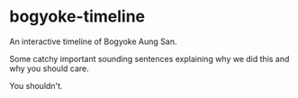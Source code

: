 # bogyoke-timeline
An interactive timeline of Bogyoke Aung San.

Some catchy important sounding sentences explaining why we did this and why you should care.

You shouldn't.